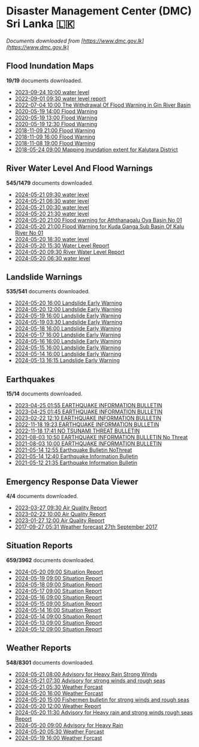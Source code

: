 # Disaster Management Center (DMC) Sri Lanka :sri_lanka:

*Documents downloaded from [https://www.dmc.gov.lk](https://www.dmc.gov.lk)*

## Flood Inundation Maps

**19/19** documents downloaded.

* [2023-09-24 10:00 water level](data/flood-inundation-maps/20230924.1000.water-level.pdf)
* [2022-09-01 09:30 water level report](data/flood-inundation-maps/20220901.0930.water-level-report.pdf)
* [2022-07-04 10:00 The Withdrawal Of Flood Warning in Gin River Basin](data/flood-inundation-maps/20220704.1000.the-withdrawal-of-flood-warning-in-gin-river-basin.pdf)
* [2020-05-19 14:00 Flood Warning](data/flood-inundation-maps/20200519.1400.flood-warning.pdf)
* [2020-05-19 13:00 Flood Warning](data/flood-inundation-maps/20200519.1300.flood-warning.pdf)
* [2020-05-19 12:30 Flood Warning](data/flood-inundation-maps/20200519.1230.flood-warning.pdf)
* [2018-11-09 21:00 Flood Warning](data/flood-inundation-maps/20181109.2100.flood-warning.PDF)
* [2018-11-09 16:00 Flood Warning](data/flood-inundation-maps/20181109.1600.flood-warning.PDF)
* [2018-11-08 19:00 Flood Warning](data/flood-inundation-maps/20181108.1900.flood-warning.PDF)
* [2018-05-24 09:00 Mapping Inundation extent for Kalutara District](data/flood-inundation-maps/20180524.0900.mapping-inundation-extent-for-kalutara-district.pdf)

## River Water Level And Flood Warnings

**545/1479** documents downloaded.

* [2024-05-21 09:30 water level](data/river-water-level-and-flood-warnings/20240521.0930.water-level.pdf)
* [2024-05-21 06:30 water level](data/river-water-level-and-flood-warnings/20240521.0630.water-level.pdf)
* [2024-05-21 00:30 water level](data/river-water-level-and-flood-warnings/20240521.0030.water-level.pdf)
* [2024-05-20 21:30 water level](data/river-water-level-and-flood-warnings/20240520.2130.water-level.pdf)
* [2024-05-20 21:00 Flood warning for Aththanagalu Oya Basin  No 01](data/river-water-level-and-flood-warnings/20240520.2100.flood-warning-for-aththanagalu-oya-basin-no-01.pdf)
* [2024-05-20 21:00 Flood Warning for Kuda Ganga Sub Basin Of Kalu River  No 01](data/river-water-level-and-flood-warnings/20240520.2100.flood-warning-for-kuda-ganga-sub-basin-of-kalu-river-no-01.pdf)
* [2024-05-20 18:30 water level](data/river-water-level-and-flood-warnings/20240520.1830.water-level.pdf)
* [2024-05-20 15:30 Water Level Report](data/river-water-level-and-flood-warnings/20240520.1530.water-level-report.pdf)
* [2024-05-20 09:30 River Water Level Report](data/river-water-level-and-flood-warnings/20240520.0930.river-water-level-report.pdf)
* [2024-05-20 06:30 water level](data/river-water-level-and-flood-warnings/20240520.0630.water-level.pdf)

## Landslide Warnings

**535/541** documents downloaded.

* [2024-05-20 16:00 Landslide Early Warning](data/landslide-warnings/20240520.1600.landslide-early-warning.pdf)
* [2024-05-20 12:00 Landslide Early Warning](data/landslide-warnings/20240520.1200.landslide-early-warning.pdf)
* [2024-05-19 16:00 Landslide Early Warning](data/landslide-warnings/20240519.1600.landslide-early-warning.pdf)
* [2024-05-19 03:30 Landslide Early Warning](data/landslide-warnings/20240519.0330.landslide-early-warning.pdf)
* [2024-05-18 16:00 Landslide Early Warning](data/landslide-warnings/20240518.1600.landslide-early-warning.pdf)
* [2024-05-17 16:00 Landslide Early Warning](data/landslide-warnings/20240517.1600.landslide-early-warning.pdf)
* [2024-05-16 16:00 Landslide Early Warning](data/landslide-warnings/20240516.1600.landslide-early-warning.pdf)
* [2024-05-15 16:00 Landslide Early Warning](data/landslide-warnings/20240515.1600.landslide-early-warning.pdf)
* [2024-05-14 16:00 Landslide Early Warning](data/landslide-warnings/20240514.1600.landslide-early-warning.pdf)
* [2024-05-13 16:15 Landslide Early Warning](data/landslide-warnings/20240513.1615.landslide-early-warning.pdf)

## Earthquakes

**15/14** documents downloaded.

* [2023-04-25 01:55 EARTHQUAKE INFORMATION BULLETIN](data/earthquakes/20230425.0155.earthquake-information-bulletin.pdf)
* [2023-04-25 01:45 EARTHQUAKE INFORMATION BULLETIN](data/earthquakes/20230425.0145.earthquake-information-bulletin.pdf)
* [2023-02-22 12:10 EARTHQUAKE INFORMATION BULLETIN](data/earthquakes/20230222.1210.earthquake-information-bulletin.pdf)
* [2022-11-18 19:23 EARTHQUAKE INFORMATION BULLETIN](data/earthquakes/20221118.1923.earthquake-information-bulletin.pdf)
* [2022-11-18 17:41 NO TSUNAMI THREAT BULLETIN](data/earthquakes/20221118.1741.no-tsunami-threat-bulletin.pdf)
* [2021-08-03 10:50 EARTHQUAKE INFORMATION BULLETIN No Threat](data/earthquakes/20210803.1050.earthquake-information-bulletin-no-threat.pdf)
* [2021-08-03 10:00 EARTHQUAKE INFORMATION BULLETIN](data/earthquakes/20210803.1000.earthquake-information-bulletin.pdf)
* [2021-05-14 12:55 Earthquake Bulletin NoThreat](data/earthquakes/20210514.1255.earthquake-bulletin-nothreat.pdf)
* [2021-05-14 12:40 Earthquake Information Bulletin](data/earthquakes/20210514.1240.earthquake-information-bulletin.pdf)
* [2021-05-12 21:35 Earthquake Information Bulletin](data/earthquakes/20210512.2135.earthquake-information-bulletin.pdf)

## Emergency Response Data Viewer

**4/4** documents downloaded.

* [2023-03-27 09:30 Air Quality Report](data/emergency-response-data-viewer/20230327.0930.air-quality-report.pdf)
* [2023-02-22 10:00 Air Quality Report](data/emergency-response-data-viewer/20230222.1000.air-quality-report.pdf)
* [2023-01-27 12:00 Air Quality Report](data/emergency-response-data-viewer/20230127.1200.air-quality-report.pdf)
* [2017-09-27 05:31 Weather forecast 27th September 2017](data/emergency-response-data-viewer/20170927.0531.weather-forecast-27th-september-2017.pdf)

## Situation Reports

**659/3962** documents downloaded.

* [2024-05-20 09:00 Situation Report](data/situation-reports/20240520.0900.situation-report.pdf)
* [2024-05-19 09:00 Situation Report](data/situation-reports/20240519.0900.situation-report.pdf)
* [2024-05-18 09:00 Situation Report](data/situation-reports/20240518.0900.situation-report.pdf)
* [2024-05-17 09:00 Situation Report](data/situation-reports/20240517.0900.situation-report.pdf)
* [2024-05-16 09:00 Situation Report](data/situation-reports/20240516.0900.situation-report.pdf)
* [2024-05-15 09:00 Situation Report](data/situation-reports/20240515.0900.situation-report.pdf)
* [2024-05-14 16:00 Situation Report](data/situation-reports/20240514.1600.situation-report.pdf)
* [2024-05-14 09:00 Situation Report](data/situation-reports/20240514.0900.situation-report.pdf)
* [2024-05-13 09:00 Situation Report](data/situation-reports/20240513.0900.situation-report.pdf)
* [2024-05-12 09:00 Situation Report](data/situation-reports/20240512.0900.situation-report.pdf)

## Weather Reports

**548/8301** documents downloaded.

* [2024-05-21 08:00 Advisory for Heavy Rain  Strong Winds](data/weather-reports/20240521.0800.advisory-for-heavy-rain-strong-winds.pdf)
* [2024-05-21 07:30 Advisory for strong winds and rough seas](data/weather-reports/20240521.0730.advisory-for-strong-winds-and-rough-seas.pdf)
* [2024-05-21 05:30 Weather Forcast](data/weather-reports/20240521.0530.weather-forcast.pdf)
* [2024-05-20 16:00 Weather Forcast](data/weather-reports/20240520.1600.weather-forcast.pdf)
* [2024-05-20 15:00 Fishermen bulletin for strong winds and rough seas](data/weather-reports/20240520.1500.fishermen-bulletin-for-strong-winds-and-rough-seas.pdf)
* [2024-05-20 12:00 Weather Report](data/weather-reports/20240520.1200.weather-report.pdf)
* [2024-05-20 11:30 Advisory for Heavy rain and strong winds rough seas Report](data/weather-reports/20240520.1130.advisory-for-heavy-rain-and-strong-winds-rough-seas-report.pdf)
* [2024-05-20 09:00 Advisory for Heavy Rain](data/weather-reports/20240520.0900.advisory-for-heavy-rain.pdf)
* [2024-05-20 05:30 Weather Forcast](data/weather-reports/20240520.0530.weather-forcast.pdf)
* [2024-05-19 16:00 Weather Forcast](data/weather-reports/20240519.1600.weather-forcast.pdf)
